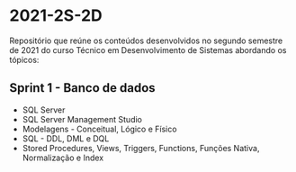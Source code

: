 # 2021-2S-2D
Repositório que reúne os conteúdos desenvolvidos no segundo semestre de 2021 do curso Técnico em Desenvolvimento de Sistemas abordando os tópicos:

## Sprint 1 - Banco de dados
* SQL Server
* SQL Server Management Studio
* Modelagens - Conceitual, Lógico e Físico
* SQL - DDL, DML e DQL
* Stored Procedures, Views, Triggers, Functions, Funções Nativa, Normalização e Index
